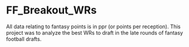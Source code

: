 # FF_Breakout_WRs

All data relating to fantasy points is in ppr (or points per reception). This project was to analyze the best WRs to draft in the late rounds of fantasy football drafts.
